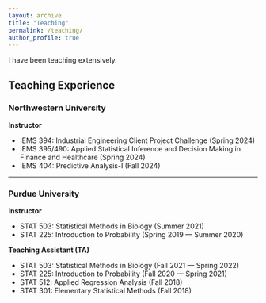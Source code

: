 ```yaml
---
layout: archive
title: "Teaching"
permalink: /teaching/
author_profile: true
---
```


I have been teaching extensively.

## Teaching Experience

### Northwestern University
**Instructor**
- IEMS 394: Industrial Engineering Client Project Challenge (Spring 2024)
- IEMS 395/490: Applied Statistical Inference and Decision Making in Finance and Healthcare (Spring 2024)
- IEMS 404: Predictive Analysis-I (Fall 2024)

---

### Purdue University
**Instructor**
- STAT 503: Statistical Methods in Biology (Summer 2021)
- STAT 225: Introduction to Probability (Spring 2019 — Summer 2020)

**Teaching Assistant (TA)**
- STAT 503: Statistical Methods in Biology (Fall 2021 — Spring 2022)
- STAT 225: Introduction to Probability (Fall 2020 — Spring 2021)
- STAT 512: Applied Regression Analysis (Fall 2018)
- STAT 301: Elementary Statistical Methods (Fall 2018)
